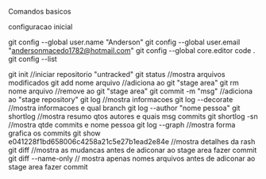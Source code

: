 Comandos basicos

configuracao inicial

git config --global user.name "Anderson"
git config --global user.email "andersonmacedo1782@hotmail.com"
git config --global core.editor code .
git config --list

git init //iniciar repositorio "untracked"
git status //mostra arquivos modificados 
git add nome arquivo //adiciona ao git "stage area"
git rm nome arquivo //remove ao git "stage area"
git commit -m "msg" //adiciona ao "stage repository"
git log //mostra informacoes
git log --decorate //mostra informacoes e qual branch
git log --author "nome pessoa"
git shortlog //mostra resumo qtos autores e quais msg commits
git shortlog -sn //mostra qtde commits e nome pessoa
git log --graph //mostra forma grafica os commits
git show e041228f1bd658006c4258a21c5e27b1ead2e84e //mostra detalhes da rash
git diff //mostra as mudancas antes de adiconar ao stage area fazer commit
git diff --name-only // mostra apenas nomes arquivos antes de adiconar ao stage area fazer commit